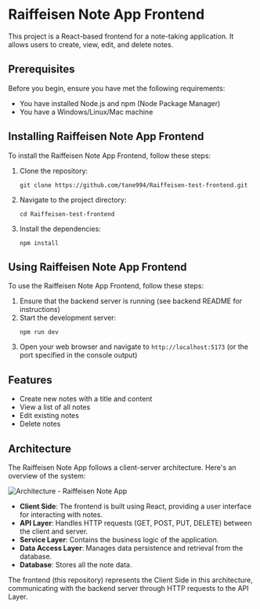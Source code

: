 # Raiffeisen Note App Frontend

This project is a React-based frontend for a note-taking application. It allows users to create, view, edit, and delete notes.

## Prerequisites

Before you begin, ensure you have met the following requirements:

- You have installed Node.js and npm (Node Package Manager)
- You have a Windows/Linux/Mac machine

## Installing Raiffeisen Note App Frontend

To install the Raiffeisen Note App Frontend, follow these steps:

1. Clone the repository:
   ```
   git clone https://github.com/tane994/Raiffeisen-test-frontend.git
   ```
2. Navigate to the project directory:
   ```
   cd Raiffeisen-test-frontend
   ```
3. Install the dependencies:
   ```
   npm install
   ```

## Using Raiffeisen Note App Frontend

To use the Raiffeisen Note App Frontend, follow these steps:

1. Ensure that the backend server is running (see backend README for instructions)
2. Start the development server:
   ```
   npm run dev
   ```
3. Open your web browser and navigate to `http://localhost:5173` (or the port specified in the console output)

## Features

- Create new notes with a title and content
- View a list of all notes
- Edit existing notes
- Delete notes

## Architecture

The Raiffeisen Note App follows a client-server architecture. Here's an overview of the system:

![Architecture - Raiffeisen Note App](https://github.com/user-attachments/assets/63cf3185-a9ca-413c-b9de-7c1d770c7b97)


- **Client Side**: The frontend is built using React, providing a user interface for interacting with notes.
- **API Layer**: Handles HTTP requests (GET, POST, PUT, DELETE) between the client and server.
- **Service Layer**: Contains the business logic of the application.
- **Data Access Layer**: Manages data persistence and retrieval from the database.
- **Database**: Stores all the note data.

The frontend (this repository) represents the Client Side in this architecture, communicating with the backend server through HTTP requests to the API Layer.
